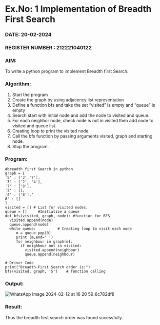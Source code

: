 # Ex.No: 1  Implementation of Breadth First Search 
### DATE:  20-02-2024                                                                          
### REGISTER NUMBER : 212221040122
### AIM: 
To write a python program to implement Breadth first Search. 
### Algorithm:
1. Start the program
2. Create the graph by using adjacency list representation
3. Define a function bfs and take the set “visited” is empty and “queue” is empty
4. Search start with initial node and add the node to visited and queue.
5. For each neighbor node, check node is not in visited then add node to visited and queue list.
6.  Creating loop to print the visited node.
7.   Call the bfs function by passing arguments visited, graph and starting node.
8.   Stop the program.
### Program:
```
#breadth first Search in python 
graph = {
'5' : ['3','7'],
'3' : ['2', '4'],
'7' : ['8'],
'2' : [],
'4' : ['8'],'
8' : []
}
visited = [] # List for visited nodes.
queue = []     #Initialize a queue
def bfs(visited, graph, node): #function for BFS
  visited.append(node)
  queue.append(node)
  while queue:          # Creating loop to visit each node
     m = queue.pop(0) 
     print (m,end=' ') 
     for neighbour in graph[m]:
       if neighbour not in visited:
         visited.append(neighbour)
       	 queue.append(neighbour)

# Driver Code
print("Breadth-First Search order is:")
bfs(visited, graph, '5')    # function calling

```


### Output:

![WhatsApp Image 2024-02-12 at 16 20 59_8c782df8](https://github.com/Poojariyaa/AI_Lab_2023-24/assets/127511817/7fd8f2ae-a646-41cd-af27-173526cca8a8)


### Result:
Thus the breadth first search order was found sucessfully.
